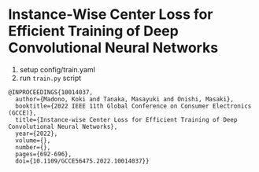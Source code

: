 # Instance-Wise Center Loss for Efficient Training of Deep Convolutional Neural Networks



1. setup config/train.yaml
2. run `train.py` script
``````
@INPROCEEDINGS{10014037,
  author={Madono, Koki and Tanaka, Masayuki and Onishi, Masaki},
  booktitle={2022 IEEE 11th Global Conference on Consumer Electronics (GCCE)}, 
  title={Instance-wise Center Loss for Efficient Training of Deep Convolutional Neural Networks}, 
  year={2022},
  volume={},
  number={},
  pages={692-696},
  doi={10.1109/GCCE56475.2022.10014037}}
``````